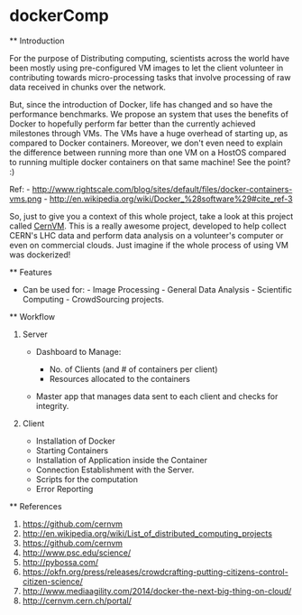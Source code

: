 dockerComp
==========

** Introduction

For the purpose of Distributing computing, scientists across the world have been 
mostly using pre-configured VM images to let the client volunteer in contributing 
towards micro-processing tasks  that involve processing of raw data received in 
chunks over the network. 

But, since the introduction of Docker, life has changed and so have the performance 
benchmarks. We propose an system that uses the benefits of Docker to hopefully perform 
far better than the currently achieved milestones through VMs. The VMs have a huge 
overhead of starting up, as compared to Docker containers. Moreover, we don't even need 
to explain the difference between running more than one VM on a HostOS compared to 
running multiple docker containers on that same machine! See the point? :)

Ref: 
     - http://www.rightscale.com/blog/sites/default/files/docker-containers-vms.png 
     - http://en.wikipedia.org/wiki/Docker_%28software%29#cite_ref-3

So, just to give you a context of this whole project, take a look at this project called
[CernVM](http://cernvm.cern.ch/portal/). This is a really awesome project, developed to
help collect CERN's LHC data and perform data analysis on a volunteer's computer or even on
commercial clouds. Just imagine if the whole process of using VM was dockerized!    
 
** Features

- Can be used for:
      - Image Processing
      - General Data Analysis
      - Scientific Computing
      - CrowdSourcing projects.

** Workflow

1. Server

   - Dashboard to Manage:
     - No. of Clients (and # of containers per client)
     - Resources allocated to the containers
   
   - Master app  that manages data sent to each client and checks for integrity.

2. Client

   - Installation of Docker
   - Starting Containers
   - Installation of Application inside the Container
   - Connection Establishment with the Server.
   - Scripts for the computation
   - Error Reporting

** References

1. https://github.com/cernvm
2. http://en.wikipedia.org/wiki/List_of_distributed_computing_projects
3. https://github.com/cernvm
4. http://www.psc.edu/science/
5. http://pybossa.com/
6. https://okfn.org/press/releases/crowdcrafting-putting-citizens-control-citizen-science/
7. http://www.mediaagility.com/2014/docker-the-next-big-thing-on-cloud/
8. http://cernvm.cern.ch/portal/

